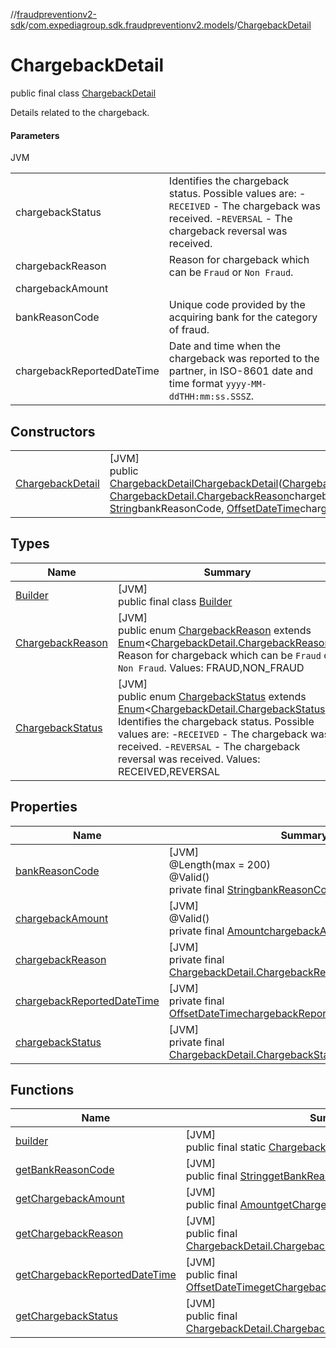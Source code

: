 //[fraudpreventionv2-sdk](../../../index.md)/[com.expediagroup.sdk.fraudpreventionv2.models](../index.md)/[ChargebackDetail](index.md)

# ChargebackDetail

public final class [ChargebackDetail](index.md)

Details related to the chargeback.

#### Parameters

JVM

| | |
|---|---|
| chargebackStatus | Identifies the chargeback status. Possible values are: -`RECEIVED` - The chargeback was received. -`REVERSAL` - The chargeback reversal was received. |
| chargebackReason | Reason for chargeback which can be `Fraud` or `Non Fraud`. |
| chargebackAmount |
| bankReasonCode | Unique code provided by the acquiring bank for the category of fraud. |
| chargebackReportedDateTime | Date and time when the chargeback was reported to the partner, in ISO-8601 date and time format `yyyy-MM-ddTHH:mm:ss.SSSZ`. |

## Constructors

| | |
|---|---|
| [ChargebackDetail](-chargeback-detail.md) | [JVM]<br>public [ChargebackDetail](index.md)[ChargebackDetail](-chargeback-detail.md)([ChargebackDetail.ChargebackStatus](-chargeback-status/index.md)chargebackStatus, [ChargebackDetail.ChargebackReason](-chargeback-reason/index.md)chargebackReason, [Amount](../-amount/index.md)chargebackAmount, [String](https://docs.oracle.com/javase/8/docs/api/java/lang/String.html)bankReasonCode, [OffsetDateTime](https://docs.oracle.com/javase/8/docs/api/java/time/OffsetDateTime.html)chargebackReportedDateTime) |

## Types

| Name | Summary |
|---|---|
| [Builder](-builder/index.md) | [JVM]<br>public final class [Builder](-builder/index.md) |
| [ChargebackReason](-chargeback-reason/index.md) | [JVM]<br>public enum [ChargebackReason](-chargeback-reason/index.md) extends [Enum](https://docs.oracle.com/javase/8/docs/api/java/lang/Enum.html)&lt;[ChargebackDetail.ChargebackReason](-chargeback-reason/index.md)&gt;<br>Reason for chargeback which can be `Fraud` or `Non Fraud`. Values: FRAUD,NON_FRAUD |
| [ChargebackStatus](-chargeback-status/index.md) | [JVM]<br>public enum [ChargebackStatus](-chargeback-status/index.md) extends [Enum](https://docs.oracle.com/javase/8/docs/api/java/lang/Enum.html)&lt;[ChargebackDetail.ChargebackStatus](-chargeback-status/index.md)&gt;<br>Identifies the chargeback status. Possible values are: -`RECEIVED` - The chargeback was received. -`REVERSAL` - The chargeback reversal was received. Values: RECEIVED,REVERSAL |

## Properties

| Name | Summary |
|---|---|
| [bankReasonCode](index.md#-2052158390%2FProperties%2F-173342751) | [JVM]<br>@Length(max = 200)<br>@Valid()<br>private final [String](https://docs.oracle.com/javase/8/docs/api/java/lang/String.html)[bankReasonCode](index.md#-2052158390%2FProperties%2F-173342751) |
| [chargebackAmount](index.md#-1500179356%2FProperties%2F-173342751) | [JVM]<br>@Valid()<br>private final [Amount](../-amount/index.md)[chargebackAmount](index.md#-1500179356%2FProperties%2F-173342751) |
| [chargebackReason](index.md#249402360%2FProperties%2F-173342751) | [JVM]<br>private final [ChargebackDetail.ChargebackReason](-chargeback-reason/index.md)[chargebackReason](index.md#249402360%2FProperties%2F-173342751) |
| [chargebackReportedDateTime](index.md#-361798354%2FProperties%2F-173342751) | [JVM]<br>private final [OffsetDateTime](https://docs.oracle.com/javase/8/docs/api/java/time/OffsetDateTime.html)[chargebackReportedDateTime](index.md#-361798354%2FProperties%2F-173342751) |
| [chargebackStatus](index.md#2145023498%2FProperties%2F-173342751) | [JVM]<br>private final [ChargebackDetail.ChargebackStatus](-chargeback-status/index.md)[chargebackStatus](index.md#2145023498%2FProperties%2F-173342751) |

## Functions

| Name | Summary |
|---|---|
| [builder](builder.md) | [JVM]<br>public final static [ChargebackDetail.Builder](-builder/index.md)[builder](builder.md)() |
| [getBankReasonCode](get-bank-reason-code.md) | [JVM]<br>public final [String](https://docs.oracle.com/javase/8/docs/api/java/lang/String.html)[getBankReasonCode](get-bank-reason-code.md)() |
| [getChargebackAmount](get-chargeback-amount.md) | [JVM]<br>public final [Amount](../-amount/index.md)[getChargebackAmount](get-chargeback-amount.md)() |
| [getChargebackReason](get-chargeback-reason.md) | [JVM]<br>public final [ChargebackDetail.ChargebackReason](-chargeback-reason/index.md)[getChargebackReason](get-chargeback-reason.md)() |
| [getChargebackReportedDateTime](get-chargeback-reported-date-time.md) | [JVM]<br>public final [OffsetDateTime](https://docs.oracle.com/javase/8/docs/api/java/time/OffsetDateTime.html)[getChargebackReportedDateTime](get-chargeback-reported-date-time.md)() |
| [getChargebackStatus](get-chargeback-status.md) | [JVM]<br>public final [ChargebackDetail.ChargebackStatus](-chargeback-status/index.md)[getChargebackStatus](get-chargeback-status.md)() |

